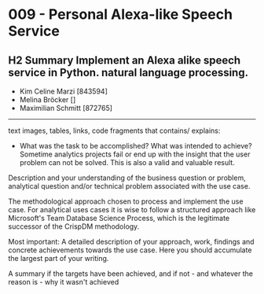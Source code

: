 # 009 - Personal Alexa-like Speech Service
## H2 Summary Implement an Alexa alike speech service in Python. natural language processing.


- Kim Celine Marzi [843594]
- Melina Bröcker []
- Maximilian Schmitt [872765]

- - - -


text images, tables, links, code fragments that contains/ explains: 
- What was the task to be accomplished? What was intended to achieve? Sometime analytics projects fail or end up with the insight that the user problem can not be solved. This is also a valid and valuable result.

Description and your understanding of the business question or problem, analytical question and/or technical problem associated with the use case.

The methodological approach chosen to process and implement the use case.
For analytical uses cases it is wise to follow a structured approach like Microsoft's Team Database Science Process, which is the legitimate successor of the CrispDM methodology.

Most important: A detailed description of your approach, work, findings and concrete achievements towards the use case. Here you should accumulate the largest part of your writing.

A summary if the targets have been achieved, and if not - and whatever the reason is - why it wasn't achieved

